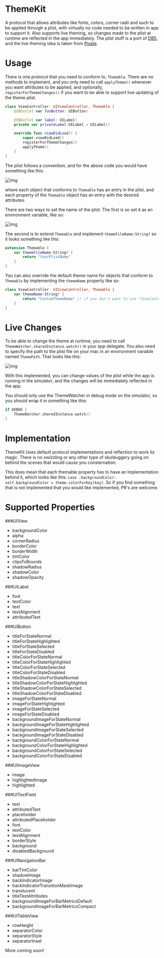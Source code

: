 ThemeKit
===========
A protocol that allows attributes like fonts, colors, corner radii and such to be applied through a plist, with virtually no code needed to be written in app to support it. Also supports live theming, so changes made to the plist at runtime are reflected in the app immediately. The plist stuff is a port of [DB5](https://github.com/quartermaster/DB5), and the live theming idea is taken from [Pixate](https://github.com/Pixate/pixate-freestyle-ios).

Usage
===========
There is one protocol that you need to conform to, `Themable`. There are no methods to implement, and you only need to call `applyTheme()` whenever you want attributes to be applied, and optionally, `registerForThemeChanges()` if you want to be able to support live updating of the theme plist.


```swift
class ViewController: UIViewController, Themable {
    @IBOutlet var funButton: UIButton!

    @IBOutlet var label: UILabel!
    private var privateLabel:UILabel = UILabel()

    override func viewDidLoad() {
        super.viewDidLoad()
        registerForThemeChanges()
        applyTheme()
    }
}
```
The plist follows a convention, and for the above code you would have something like this:

![img](plist-screenshot.png)

where each object that conforms to `Themable` has an entry in the plist, and each property of the `Themable` object has an entry with the desired attributes.

There are two ways to set the name of the plist. The first is so set it as an environment variable, like so:

![img](schemeArgs.png)

The second is to extend `Themable` and implement `themeFileName:String?` so it looks something like this:

```swift
extension Themable {
    var themeFileName:String? {
        return "YourPlistName"
    }
}
```
You can also override the default theme name for objects that conform to `Themable` by implementing the `themeName` property like so:

```swift
class ViewController: UIViewController, Themable {
    var themeName:String? {
        return "CustomThemeName" // if you don't want to use "ViewController" as a name in the plist
    }
}
```

Live Changes
===========
To be able to change the theme at runtime, you need to call `ThemeWatcher.sharedInstance.watch()` in your app delegate. You also need to specify the path to the plist file on your mac in an environment variable named `ThemePath`. That looks like this:

![img](schemeArgs.png)

With this implemented, you can change values of the plist while the app is running in the simulator, and the changes will be immediately reflected in the app.

You should only use the ThemeWatcher in debug mode on the simulator, so you should wrap it in something like this:

```swift
if DEBUG {
    ThemeWatcher.sharedInstance.watch()
}
```

Implementation
===========
ThemeKit Uses default protocol implementations and reflection to work its magic. There is no swizzling or any other type of skulduggery going on behind the scenes that would cause you consternation.

This does mean that each themable property has to have an Implementation behind it, which looks like this: `case .backgroundColor: self.backgroundColor = theme.colorForKey(key)`. So if you find something that is not implemented that you would like implemented, PR's are welcome.


Supported Properties
===========
###UIView
* backgroundColor
* alpha
* cornerRadius
* borderColor
* borderWidth
* tintColor
* clipsToBounds
* shadowRadius
* shadowColor
* shadowOpacity

###UILabel
* font
* textColor
* text
* textAlignment
* attributedText

###UIButton
* titleForStateNormal
* titleForStateHighlighted
* titleForStateSelected
* titleForStateDisabled
* titleColorForStateNormal
* titleColorForStateHighlighted
* titleColorForStateSelected
* titleColorForStateDisabled
* titleShadowColorForStateNormal
* titleShadowColorForStateHighlighted
* titleShadowColorForStateSelected
* titleShadowColorForStateDisabled
* imageForStateNormal
* imageForStateHighlighted
* imageForStateSelected
* imageForStateDisabled
* backgroundImageForStateNormal
* backgroundImageForStateHighlighted
* backgroundImageForStateSelected
* backgroundImageForStateDisabled
* backgroundColorForStateNormal
* backgroundColorForStateHighlighted
* backgroundColorForStateSelected
* backgroundColorForStateDisabled

###UIImageView
* image
* highlightedImage
* highlighted

###UITextField
* text
* attributedText
* placeholder
* attributedPlaceholder
* font
* textColor
* textAlignment
* borderStyle
* background
* disabledBackground

###UINavigationBar
* barTintColor
* shadowImage
* backIndicatorImage
* backIndicatorTransitionMaskImage
* translucent
* titleTextAttributes
* backgroundImageForBarMetricsDefault
* backgroundImageForBarMetricsCompact

###UITableView
* rowHeight
* separatorColor
* separatorStyle
* separatorInset


More coming soon!
